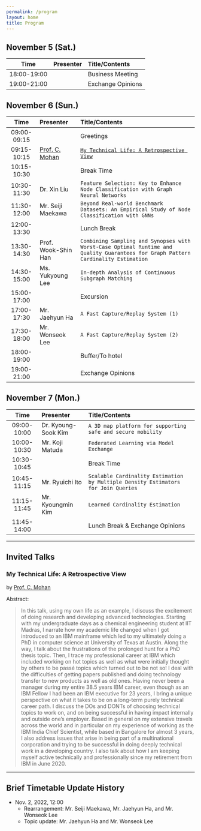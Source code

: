```yaml
---
permalink: /program
layout: home
title: Program
---
```


## November 5 (Sat.)

|Time|Presenter|Title/Contents|
|:-:|:-|:-|
|18:00-19:00||Business Meeting|
|19:00-21:00||Exchange Opinions|


## November 6 (Sun.)

|Time|Presenter|Title/Contents|
|:-:|:-|:-|
|09:00-09:15||Greetings|
|09:15-10:15|[Prof. C. Mohan](invitedspeakers.md)|[`My Technical Life: A Retrospective View`](#my-technical-life-a-retrospective-view)|
|10:15-10:30||Break Time|
|10:30-11:30|Dr. Xin Liu|`Feature Selection: Key to Enhance Node Classification with Graph Neural Networks`|
|11:30-12:00|Mr. Seiji Maekawa|`Beyond Real-world Benchmark Datasets: An Empirical Study of Node Classification with GNNs`|
|12:00-13:30||Lunch Break|
|13:30-14:30|Prof. Wook-Shin Han|`Combining Sampling and Synopses with Worst-Case Optimal Runtime and Quality Guarantees for Graph Pattern Cardinality Estimation`|
|14:30-15:00|Ms. Yukyoung Lee|`In-depth Analysis of Continuous Subgraph Matching`|
|15:00-17:00||Excursion|
|17:00-17:30|Mr. Jaehyun Ha|`A Fast Capture/Replay System (1)`|
|17:30-18:00|Mr. Wonseok Lee|`A Fast Capture/Replay System (2)`|
|18:00-19:00||Buffer/To hotel|
|19:00-21:00||Exchange Opinions|


## November 7 (Mon.)

|Time|Presenter|Title/Contents|
|:-:|:-|:-|
|09:00-10:00|Dr. Kyoung-Sook Kim|`A 3D map platform for supporting safe and secure mobility`|
|10:00-10:30|Mr. Koji Matuda|`Federated Learning via Model Exchange`|
|10:30-10:45||Break Time|
|10:45-11:15|Mr. Ryuichi Ito|`Scalable Cardinality Estimation by Multiple Density Estimators for Join Queries`|
|11:15-11:45|Mr. Kyoungmin Kim|`Learned Cardinality Estimation`|
|11:45-14:00||Lunch Break & Exchange Opinions|


---


## Invited Talks

### My Technical Life: A Retrospective View
by [Prof. C. Mohan](invitedspeakers.md)

Abstract:
> In this talk, using my own life as an example, I discuss the excitement of doing research and developing advanced technologies. Starting with my undergraduate days as a chemical engineering student at IIT Madras, I narrate how my academic life changed when I got introduced to an IBM mainframe which led to my ultimately doing a PhD in computer science at University of Texas at Austin. Along the way, I talk about the frustrations of the prolonged hunt for a PhD thesis topic. Then, I trace my professional career at IBM which included working on hot topics as well as what were initially thought by others to be passé topics which turned out to be not so! I deal with the difficulties of getting papers published and doing technology transfer to new products as well as old ones. Having never been a manager during my entire 38.5 years IBM career, even though as an IBM Fellow I had been an IBM executive for 23 years, I bring a unique perspective on what it takes to be on a long-term purely technical career path. I discuss the DOs and DONTs of choosing technical topics to work on, and on being successful in having impact internally and outside one’s employer. Based in general on my extensive travels across the world and in particular on my experience of working as the IBM India Chief Scientist, while based in Bangalore for almost 3 years, I also address issues that arise in being part of a multinational corporation and trying to be successful in doing deeply technical work in a developing country. I also talk about how I am keeping myself active technically and professionally since my retirement from IBM in June 2020.


---


## Brief Timetable Update History
* Nov. 2, 2022, 12:00
    * Rearrangement: Mr. Seiji Maekawa, Mr. Jaehyun Ha, and Mr. Wonseok Lee
    * Topic update: Mr. Jaehyun Ha and Mr. Wonseok Lee
